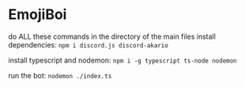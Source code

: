 # EmojiBoi
do ALL these commands in the directory of the main files
install dependencies:
`npm i discord.js discord-akario`

install typescript and nodemon:
`npm i -g typescript ts-node nodemon`

run the bot:
`nodemon ./index.ts`
